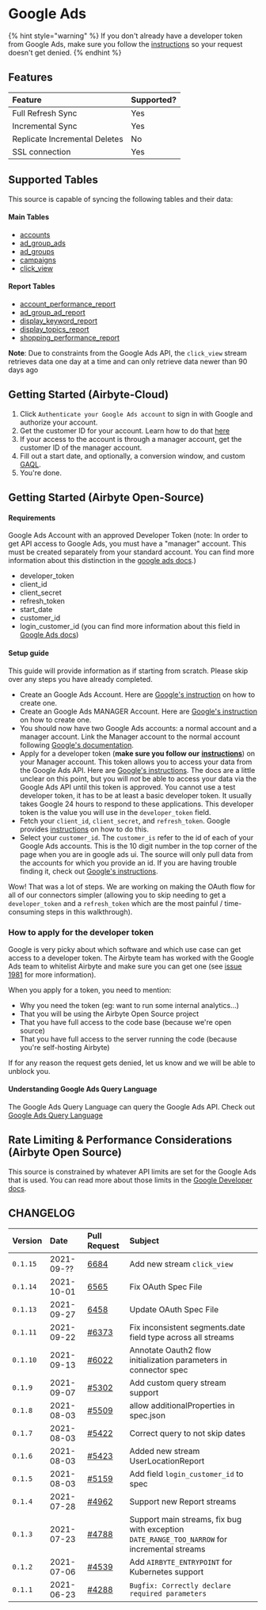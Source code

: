 # Google Ads

{% hint style="warning" %}
If you don't already have a developer token from Google Ads, make sure you follow the [instructions](#how-to-apply-for-the-developer-token) so your request doesn't get denied.
{% endhint %}

## Features

| Feature | Supported? |
| :--- | :--- |
| Full Refresh Sync | Yes |
| Incremental Sync | Yes |
| Replicate Incremental Deletes | No |
| SSL connection | Yes |

## Supported Tables

This source is capable of syncing the following tables and their data:

#### Main Tables
* [accounts](https://developers.google.com/google-ads/api/fields/v8/customer)
* [ad_group_ads](https://developers.google.com/google-ads/api/fields/v8/ad_group_ad)
* [ad_groups](https://developers.google.com/google-ads/api/fields/v8/ad_group)
* [campaigns](https://developers.google.com/google-ads/api/fields/v8/campaign)
* [click_view](https://developers.google.com/google-ads/api/reference/rpc/v8/ClickView)

#### Report Tables
* [account_performance_report](https://developers.google.com/google-ads/api/docs/migration/mapping#account_performance)
* [ad_group_ad_report](https://developers.google.com/google-ads/api/docs/migration/mapping#ad_performance)
* [display_keyword_report](https://developers.google.com/google-ads/api/docs/migration/mapping#display_keyword_performance)
* [display_topics_report](https://developers.google.com/google-ads/api/docs/migration/mapping#display_topics_performance)
* [shopping_performance_report](https://developers.google.com/google-ads/api/docs/migration/mapping#shopping_performance)

**Note**: Due to constraints from the Google Ads API, the `click_view` stream retrieves data one day at a time and can only retrieve data newer than 90 days ago

## Getting Started (Airbyte-Cloud)

1. Click `Authenticate your Google Ads account` to sign in with Google and authorize your account.
2. Get the customer ID for your account. Learn how to do that [here](https://support.google.com/google-ads/answer/1704344)
3. If your access to the account is through a manager account, get the customer ID of the manager account.
4. Fill out a start date, and optionally, a conversion window, and custom [GAQL](https://developers.google.com/google-ads/api/docs/query/overview).
5. You're done.

## Getting Started (Airbyte Open-Source)

#### Requirements

Google Ads Account with an approved Developer Token \(note: In order to get API access to Google Ads, you must have a "manager" account. This must be created separately from your standard account. You can find more information about this distinction in the [google ads docs](https://ads.google.com/home/tools/manager-accounts/).\)

* developer_token
* client_id
* client_secret
* refresh_token
* start_date
* customer_id
* login_customer_id (you can find more information about this field in [Google Ads docs](https://developers.google.com/google-ads/api/docs/concepts/call-structure#cid))

#### Setup guide

This guide will provide information as if starting from scratch. Please skip over any steps you have already completed.

* Create an Google Ads Account. Here are [Google's instruction](https://support.google.com/google-ads/answer/6366720) on how to create one.
* Create an Google Ads MANAGER Account. Here are [Google's instruction](https://ads.google.com/home/tools/manager-accounts/) on how to create one.
* You should now have two Google Ads accounts: a normal account and a manager account. Link the Manager account to the normal account following [Google's documentation](https://support.google.com/google-ads/answer/7459601).
* Apply for a developer token \(**make sure you follow our** [**instructions**](#how-to-apply-for-the-developer-token)\) on your Manager account.  This token allows you to access your data from the Google Ads API. Here are [Google's instructions](https://developers.google.com/google-ads/api/docs/first-call/dev-token). The docs are a little unclear on this point, but you will _not_ be able to access your data via the Google Ads API until this token is approved. You cannot use a test developer token, it has to be at least a basic developer token. It usually takes Google 24 hours to respond to these applications. This developer token is the value you will use in the `developer_token` field.
* Fetch your `client_id`, `client_secret`, and `refresh_token`. Google provides [instructions](https://developers.google.com/google-ads/api/docs/first-call/overview) on how to do this.
* Select your `customer_id`. The `customer_is` refer to the id of each of your Google Ads accounts. This is the 10 digit number in the top corner of the page when you are in google ads ui. The source will only pull data from the accounts for which you provide an id. If you are having trouble finding it, check out [Google's instructions](https://support.google.com/google-ads/answer/1704344).

Wow! That was a lot of steps. We are working on making the OAuth flow for all of our connectors simpler \(allowing you to skip needing to get a `developer_token` and a `refresh_token` which are the most painful / time-consuming steps in this walkthrough\).

### How to apply for the developer token

Google is very picky about which software and which use case can get access to a developer token. The Airbyte team has worked with the Google Ads team to whitelist Airbyte and make sure you can get one \(see [issue 1981](https://github.com/airbytehq/airbyte/issues/1981) for more information\).

When you apply for a token, you need to mention:

* Why you need the token \(eg: want to run some internal analytics...\)
* That you will be using the Airbyte Open Source project
* That you have full access to the code base \(because we're open source\)
* That you have full access to the server running the code \(because you're self-hosting Airbyte\)

If for any reason the request gets denied, let us know and we will be able to unblock you.

#### Understanding Google Ads Query Language

The Google Ads Query Language can query the Google Ads API. Check out [Google Ads Query Language](https://developers.google.com/google-ads/api/docs/query/overview)

## Rate Limiting & Performance Considerations (Airbyte Open Source)

This source is constrained by whatever API limits are set for the Google Ads that is used. You can read more about those limits in the [Google Developer docs](https://developers.google.com/google-ads/api/docs/best-practices/quotas).


## CHANGELOG

| Version | Date | Pull Request | Subject |
| :------ | :--------  | :-----       | :------ |
| `0.1.15` | 2021-09-?? | [6684](https://github.com/airbytehq/airbyte/pull/6684) | Add new stream `click_view` |
| `0.1.14` | 2021-10-01 | [6565](https://github.com/airbytehq/airbyte/pull/6565) | Fix OAuth Spec File |
| `0.1.13` | 2021-09-27 | [6458](https://github.com/airbytehq/airbyte/pull/6458) | Update OAuth Spec File |
| `0.1.11` | 2021-09-22 | [#6373](https://github.com/airbytehq/airbyte/pull/6373) | Fix inconsistent segments.date field type across all streams |
| `0.1.10` | 2021-09-13 | [#6022](https://github.com/airbytehq/airbyte/pull/6022) | Annotate Oauth2 flow initialization parameters in connector spec |
| `0.1.9` | 2021-09-07 | [#5302](https://github.com/airbytehq/airbyte/pull/5302) | Add custom query stream support |
| `0.1.8` | 2021-08-03 | [#5509](https://github.com/airbytehq/airbyte/pull/5509) | allow additionalProperties in spec.json |
| `0.1.7` | 2021-08-03 | [#5422](https://github.com/airbytehq/airbyte/pull/5422) | Correct query to not skip dates |
| `0.1.6` | 2021-08-03 | [#5423](https://github.com/airbytehq/airbyte/pull/5423) | Added new stream UserLocationReport |
| `0.1.5` | 2021-08-03 | [#5159](https://github.com/airbytehq/airbyte/pull/5159) | Add field `login_customer_id` to spec |
| `0.1.4` | 2021-07-28 | [#4962](https://github.com/airbytehq/airbyte/pull/4962) | Support new Report streams |
| `0.1.3` | 2021-07-23 | [#4788](https://github.com/airbytehq/airbyte/pull/4788) | Support main streams, fix bug with exception `DATE_RANGE_TOO_NARROW` for incremental streams |
| `0.1.2` | 2021-07-06 | [#4539](https://github.com/airbytehq/airbyte/pull/4539) | Add `AIRBYTE_ENTRYPOINT` for Kubernetes support |
| `0.1.1` | 2021-06-23 | [#4288](https://github.com/airbytehq/airbyte/pull/4288) | `Bugfix: Correctly declare required parameters ` |
